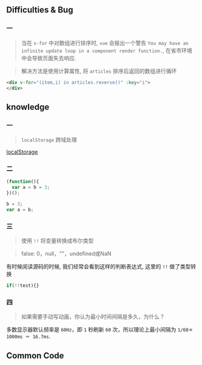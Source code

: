 ## Difficulties & Bug

### 一

> 当在 `v-for` 中对数组进行排序时, `vue` 会报出一个警告 `You may have an infinite update loop in a component render function.`, 在省市环境中会导致页面失去响应.

> 解决方法是使用计算属性, 将 `articles` 排序后返回的数组进行循环

```html
<div v-for="(item,i) in articles.reverse()" :key="i">
</div>
```

## knowledge

### 一

> `localStorage` 跨域处理

[localStorage](https://blog.csdn.net/sflf36995800/article/details/53290457)

### 二

```js
(function(){
  var a = b = 3;
})();

b = 3;
var a = b;
```

### 三

> 使用 `!!` 将变量转换成布尔类型

> false: 0，null，""，undefined或NaN

有时候阅读源码的时候, 我们经常会看到这样的判断表达式, 这里的 `!!` 做了类型转换

```javascript
if(!!test){}
```

### 四

> 如果需要手动写动画，你认为最小时间间隔是多久，为什么？

多数显示器默认频率是 `60Hz`，即 `1` 秒刷新 `60` 次，所以理论上最小间隔为 `1/60＊1000ms ＝ 16.7ms`.

## Common Code